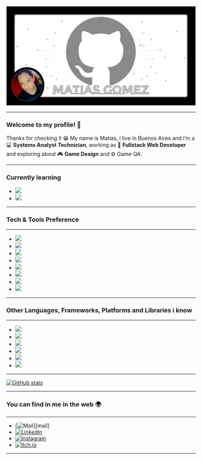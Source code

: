 <div align="center">
  <!-- <img src="https://fakeimg.pl/1200x630/?text=Banner"> -->
  <img src="bannerGithub.png">
</div>

---

### Welcome to my profile! 👋
Thanks for checking it 😁 My name is Matias, i live in Buenos Aires and i’m a 💻 <b>Systems Analyst Technician</b>, working as 💼 <b>Fullstack Web Developer</b> and exploring about 🎮 <b>Game Design</b> and ⚙️ Game QA.

---

### Currently learning
- <img src="https://img.shields.io/badge/C++-659ad2?style=flat&logo=c%2B%2B&logoColor=ffffff">
- <img src="https://img.shields.io/badge/unreal%20engine-%23313131?style=flat&logo=Unrealengine&logoColor=white">

---

### Tech & Tools Preference

---

- <img src = "https://img.shields.io/badge/-HTML5-E34F26?style=flat&logo=html5&logoColor=white"> 
- <img src = "https://img.shields.io/badge/-CSS3-1572B6?style=flat&logo=css3&logoColor=white">
- <img src="https://img.shields.io/badge/-JavaScript-eed718?style=flat&logo=javascript&logoColor=ffffff">
- <img src="https://img.shields.io/badge/PHP-%23777BB4.svg?style=flat&logo=php&logoColor=white">
- <img src="https://img.shields.io/badge/MySQL-%2300599C.svg?style=flat&logo=mysql&logoColor=white">
- <img src="https://img.shields.io/badge/-Bootstrap-563D7C?style=flat&logo=bootstrap&logoColor=white">
- <img src="http://img.shields.io/badge/-Git-F1502F?style=flat&logo=git&logoColor=FFFFFF">
- <img src="http://img.shields.io/badge/-Github-000000?style=flat&logo=github&logoColor=FFFFFF">

---

### Other Languages, Frameworks, Platforms and Libraries i know

---

- <img src="http://img.shields.io/badge/Java-%23ED8B00.svg?style=flat&logo=openjdk&logoColor=white"> 
- <img src="https://img.shields.io/badge/C%23-%2300599C.svg?style=flat&logo=c-sharp&logoColor=white">
- <img src="https://img.shields.io/badge/.NET-5C2D91?style=flat&logo=.net&logoColor=white">
- <img src="https://img.shields.io/badge/Laravel-%23FF2D20.svg?style=flat&logo=laravel&logoColor=white">
- <img src="https://img.shields.io/badge/-React-000000?style=flat&logo=react&logoColor=00c8ff">
- <img src="https://img.shields.io/badge/-NodeJs-3C873A?style=flat&logo=Node.js&logoColor=white">

---

[![GitHub stats](https://github-readme-stats.vercel.app/api?username=matiasgomez05&show_icons=true&hide_border=true)](https://github.com/matiasgomez05)

---

### You can find in me in the web 🌍

---

- [![Mail](https://img.shields.io/badge/Hotmail-000000?style=flat&logo=gmail&logoColor=white")][mail]
- [![LinkedIn](http://img.shields.io/badge/-LinkedIn-0077B5?style=flat&logo=linkedIn&logoColor=white)][linkedin]
- [![Instagram](http://img.shields.io/badge/-Instagram-E4405F?style=flat&logo=instagram&logoColor=white)][instagram]
- [![Itch.io](https://img.shields.io/badge/Itch-%23FF0B34.svg?style=flat&logo=Itch.io&logoColor=white)][itch]

[mail]:mailto:matias_gomez05@hotmail.com
[instagram]: https://www.instagram.com/misame05/
[linkedin]: https://www.linkedin.com/in/matias-gomez-1b8933181/
[itch]: https://matiasgomez05.itch.io/

---


